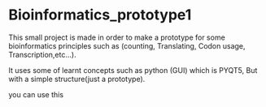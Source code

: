 # Bioinformatics_prototype1

This small project is made in order to make a prototype for some bioinformatics principles such as (counting, Translating, Codon usage, Transcription,etc...).

It uses some of learnt concepts such as python (GUI) which is PYQT5, But with a simple structure(just a prototype).

you can use this 